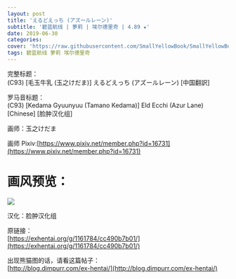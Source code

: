 ```yaml
---
layout: post
title: 'えるどえっち (アズールレーン)'
subtitle: '碧蓝航线 | 萝莉 | 埃尔德里奇 | 4.89 ★'
date: 2019-06-30
categories: 
cover: 'https://raw.githubusercontent.com/SmallYellowBook/SmallYellowBook.github.io/master/image/%E3%81%88%E3%82%8B%E3%81%A9%E3%81%88%E3%81%A3%E3%81%A1%20(%E3%82%A2%E3%82%BA%E3%83%BC%E3%83%AB%E3%83%AC%E3%83%BC%E3%83%B3).jpg'
tags: 碧蓝航线 萝莉 埃尔德里奇
---
```


完整标题：  
(C93) [毛玉牛乳 (玉之けだま)] えるどえっち (アズールレーン) [中国翻訳]  

罗马音标题：  
(C93) [Kedama Gyuunyuu (Tamano Kedama)] Eld Ecchi (Azur Lane) [Chinese] [脸肿汉化组]  

画师：玉之けだま  

画师 Pixiv:[https://www.pixiv.net/member.php?id=16731](https://www.pixiv.net/member.php?id=16731)  

# 画风预览：  
![](https://raw.githubusercontent.com/SmallYellowBook/SmallYellowBook.github.io/master/image/%E3%81%88%E3%82%8B%E3%81%A9%E3%81%88%E3%81%A3%E3%81%A1%20(%E3%82%A2%E3%82%BA%E3%83%BC%E3%83%AB%E3%83%AC%E3%83%BC%E3%83%B3).jpg)

汉化：脸肿汉化组  

原链接：  
[https://exhentai.org/g/1161784/cc490b7b01/](https://exhentai.org/g/1161784/cc490b7b01/)  

出现熊猫图的话，请看这篇帖子：  
[http://blog.dimpurr.com/ex-hentai/](http://blog.dimpurr.com/ex-hentai/)  

